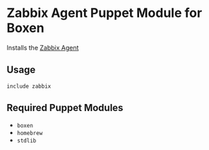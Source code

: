 # Zabbix Agent Puppet Module for Boxen

Installs the [Zabbix Agent](https://www.zabbix.com/documentation/2.0/manual/concepts/agent)

## Usage

```puppet
include zabbix
```

## Required Puppet Modules

* `boxen`
* `homebrew`
* `stdlib`
